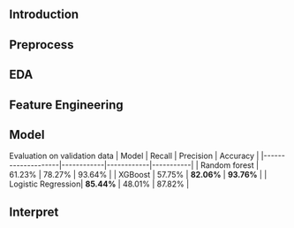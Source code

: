 ## Introduction
## Preprocess
## EDA
## Feature Engineering
## Model 
Evaluation on validation data
| Model              | Recall     | Precision  | Accuracy  |
|--------------------|------------|------------|-----------|
| Random forest      | 61.23%     | 78.27%     | 93.64%    |
| XGBoost            | 57.75%     | **82.06%**  | **93.76%** |
| Logistic Regression| **85.44%** | 48.01%     | 87.82%    |

## Interpret
